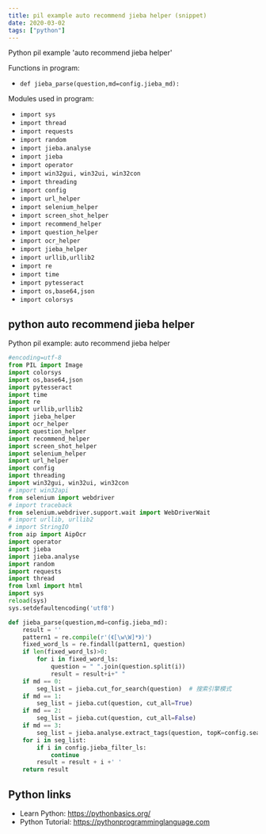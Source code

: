 ```yaml
---
title: pil example auto recommend jieba helper (snippet)
date: 2020-03-02
tags: ["python"]
---
```

Python pil example 'auto recommend jieba helper'

Functions in program: 
* `def jieba_parse(question,md=config.jieba_md):`

Modules used in program: 
* `import sys`
* `import thread`
* `import requests`
* `import random`
* `import jieba.analyse`
* `import jieba`
* `import operator`
* `import win32gui, win32ui, win32con`
* `import threading`
* `import config`
* `import url_helper`
* `import selenium_helper`
* `import screen_shot_helper`
* `import recommend_helper`
* `import question_helper`
* `import ocr_helper`
* `import jieba_helper`
* `import urllib,urllib2`
* `import re`
* `import time`
* `import pytesseract`
* `import os,base64,json`
* `import colorsys`

## python auto recommend jieba helper

Python pil example: auto recommend jieba helper

```python
#encoding=utf-8
from PIL import Image
import colorsys
import os,base64,json
import pytesseract
import time
import re
import urllib,urllib2
import jieba_helper
import ocr_helper
import question_helper
import recommend_helper
import screen_shot_helper
import selenium_helper
import url_helper
import config
import threading
import win32gui, win32ui, win32con
# import win32api
from selenium import webdriver
# import traceback
from selenium.webdriver.support.wait import WebDriverWait
# import urllib, urllib2
# import StringIO 
from aip import AipOcr
import operator
import jieba
import jieba.analyse
import random
import requests
import thread
from lxml import html
import sys
reload(sys) 
sys.setdefaultencoding('utf8')

def jieba_parse(question,md=config.jieba_md):
    result = ''
    pattern1 = re.compile(r'(《[\w\W]*》)')
    fixed_word_ls = re.findall(pattern1, question)
    if len(fixed_word_ls)>0: 
        for i in fixed_word_ls:
            question = " ".join(question.split(i))
            result = result+i+" "
    if md == 0:
        seg_list = jieba.cut_for_search(question)  # 搜索引擎模式    
    if md == 1:
        seg_list = jieba.cut(question, cut_all=True)
    if md == 2:
        seg_list = jieba.cut(question, cut_all=False)
    if md == 3:
        seg_list = jieba.analyse.extract_tags(question, topK=config.search_keyword_num)
    for i in seg_list:
        if i in config.jieba_filter_ls:
            continue
        result = result + i +' '    
    return result

```

## Python links

- Learn Python: https://pythonbasics.org/
- Python Tutorial: https://pythonprogramminglanguage.com
